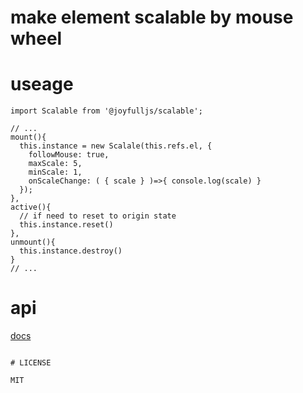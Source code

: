 # make element scalable by mouse wheel

# useage

```JS
import Scalable from '@joyfulljs/scalable';

// ...
mount(){
  this.instance = new Scalale(this.refs.el, {
    followMouse: true,
    maxScale: 5,
    minScale: 1,
    onScaleChange: ( { scale } )=>{ console.log(scale) }
  });
},
active(){
  // if need to reset to origin state
  this.instance.reset()
},
unmount(){
  this.instance.destroy()
}
// ...

```


# api

[docs](./index.d.ts)

```

# LICENSE

MIT
